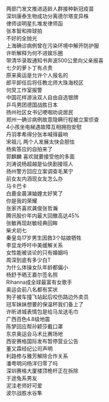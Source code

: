 两部门发文推进适龄人群接种新冠疫苗  
深圳康泰生物成功分离德尔塔变异株  
律师谈明星扎堆发律师函  
张本智和摔球拍  
不好的全抛光  
上海确诊病例曾在污染环境中解开防护服  
许昕解释为何不进娱乐圈  
带清华录取通知书奔波500公里向父亲报喜  
七夕的萝卜丁有点贵  
原来奥运是允许个人报名的  
郎平卸任后将任教北师大珠海校区  
何炅工作室报警  
中国花样游泳双人自由自选银牌  
乒乓男团德国战胜日本  
扬州社区女书记哽咽劝说居民  
郑州一确诊病例故意隐瞒行程被立案侦查  
4小孩坐电梯遇故障互相拥抱安慰  
丹羽孝希得分张本喊得最响  
宋祖儿 两个人发展太快会胆怯  
杨紫答应的自拍来了  
郭麒麟 喜欢就要接受他的多面  
刘涛说杨超越是仙侠剧接班人  
扬州警方回应立案调查毛某宁  
前女友内涵现女友怎么办  
马卡巴卡  
白鹿金晨演妯娌太好笑了  
你是我的荣耀  
张家齐喜欢龚俊张哲瀚  
腾讯股价年内最大回撤高达45%  
张敏再现赵敏经典回眸  
柴犬初七  
秦皇岛17岁男生因救3个姑娘牺牲  
李显龙呼吁中美缓解关系  
女性能被谈论的只有婚姻吗  
周深到底有多少白T  
为什么体操女队年龄都偏小  
杨舒予晒王嘉尔签名照  
Rihanna成全球最富有女歌手  
奥运会前八名都有奖状  
狗子被车撞飞站起后咬伤路边外卖员  
冠军妹妹想要的保温杯我们备上了  
许昕进城表情包是给马龙送毛巾  
广西百色4.8级地震  
陈梦回应帮孙颖莎戴口罩  
东京奥运会马术比赛场地  
西安赛格国际发布暂停营业公告  
董又霖经纪公司声明  
利路修与雅芳解除合作关系  
潘粤明问杨洋归零了吗  
深圳赛格大厦楼顶桅杆正在拆除  
于途兔系男友  
泥洼老师好可爱  
波尔战胜水谷隼  
